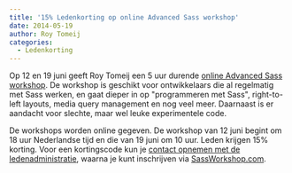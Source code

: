 ```yaml
---
title: '15% Ledenkorting op online Advanced Sass workshop'
date: 2014-05-19
author: Roy Tomeij
categories:
  - Ledenkorting
---
```


Op 12 en 19 juni geeft Roy Tomeij een 5 uur durende [online Advanced Sass workshop](http://sassworkshop.com/). De workshop is geschikt voor ontwikkelaars die al regelmatig met Sass werken, en gaat dieper in op "programmeren met Sass", right-to-left layouts, media query management en nog veel meer. Daarnaast is er aandacht voor slechte, maar wel leuke experimentele code.

De workshops worden online gegeven. De workshop van 12 juni begint om 18 uur Nederlandse tijd en die van 19 juni om 10 uur. Leden krijgen 15% korting. Voor een kortingscode kun je [contact opnemen met de ledenadministratie](/contact), waarna je kunt inschrijven via [SassWorkshop.com](http://sassworkshop.com/).

